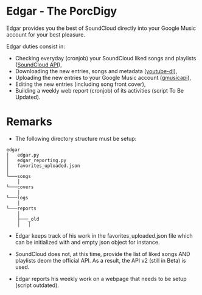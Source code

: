 # Edgar - The PorcDigy

Edgar provides you the best of SoundCloud directly into your Google Music account for your best pleasure.

Edgar duties consist in:
- Checking everyday (cronjob) your SoundCloud liked songs and playlists ([SoundCloud API](https://developers.soundcloud.com/docs/api/guide)),
- Downloading the new entries, songs and metadata ([youtube-dl](https://github.com/rg3/youtube-dl)),
- Uploading the new entries to your Google Music account ([gmusicapi](https://github.com/simon-weber/gmusicapi)),
- Editing the new entries (including song front cover),
- Building a weekly web report (cronjob) of its activities (script To Be Updated).

# Remarks

- The following directory structure must be setup:
```
edgar
│   edgar.py
│   edgar_reporting.py  
│   favorites_uploaded.json    
│
└───songs
    │
└───covers
    │
└───logs
    │
└───reports
    │
    ├───_old
    │   │
```
- Edgar keeps track of his work in the favorites_uploaded.json file which can be initialized with and empty json object for instance.

- SoundCloud does not, at this time, provide the list of liked songs AND playlists deom the official API. As a result, the API v2 (still in Beta) is used.

- Edgar reports his weekly work on a webpage that needs to be setup (script outdated).
